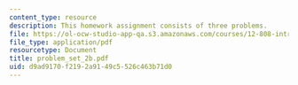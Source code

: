 ```yaml
---
content_type: resource
description: This homework assignment consists of three problems.
file: https://ol-ocw-studio-app-qa.s3.amazonaws.com/courses/12-808-introduction-to-observational-physical-oceanography-fall-2004/d9ad9170f2192a9149c5526c463b71d0_problem_set_2b.pdf
file_type: application/pdf
resourcetype: Document
title: problem_set_2b.pdf
uid: d9ad9170-f219-2a91-49c5-526c463b71d0
---
```

